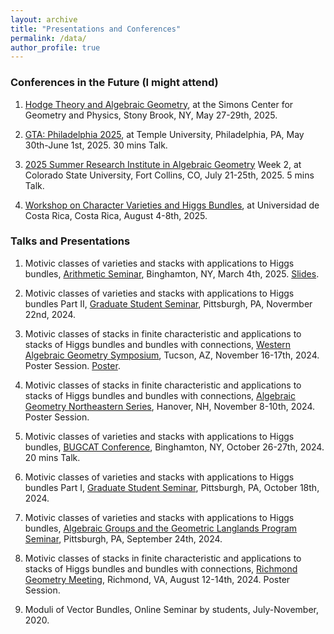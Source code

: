 ```yaml
---
layout: archive
title: "Presentations and Conferences"
permalink: /data/
author_profile: true
---
```

### Conferences in the Future (I might attend)

1. <a href="https://sites.google.com/view/markdecataldo60/home" target="_blank">Hodge Theory and Algebraic Geometry</a>, at the Simons Center for Geometry and Physics, Stony Brook, NY, May 27-29th, 2025.

2. <a href="https://cst.temple.edu/department-mathematics/events/gcsagt" target="_blank">GTA: Philadelphia 2025</a>, at Temple University, Philadelphia, PA, May 30th-June 1st, 2025. 30 mins Talk.

3. <a href="https://sites.google.com/view/2025summerinstitute/home/week-2-july-21-25" target="_blank">2025 Summer Research Institute in Algebraic Geometry</a> Week 2, at Colorado State University, Fort Collins, CO, July 21-25th, 2025. 5 mins Talk.

4. <a href="https://workshop.cimpa.ucr.ac.cr/index.php" target="_blank">Workshop on Character Varieties and Higgs Bundles</a>, at Universidad de Costa Rica, Costa Rica, August 4-8th, 2025.

### Talks and Presentations

1. Motivic classes of varieties and stacks with applications to Higgs bundles, <a href="https://www2.math.binghamton.edu/p/seminars/arit" target="_blank">Arithmetic Seminar</a>, Binghamton, NY, March 4th, 2025. <a href="/files/Motivic classes_Binghamton talk.pdf" target="_blank">Slides</a>.

2. Motivic classes of varieties and stacks with applications to Higgs bundles Part II, <a href="https://www.mathematics.pitt.edu/content/motivic-classes-varieties-and-stacks-applications-higgs-bundles-part-ii" target="_blank">Graduate Student Seminar</a>, Pittsburgh, PA, Novermber 22nd, 2024.

3. Motivic classes of stacks in finite characteristic and applications to stacks of Higgs bundles and bundles with connections, <a href="https://sites.google.com/a/wagsymposium.org/current/ua-fall-2024" target="_blank">Western Algebraic Geometry Symposium</a>, Tucson, AZ, November 16-17th, 2024. Poster Session. <a href="/files/Poster_AGNES.pdf" target="_blank">Poster</a>.

4. Motivic classes of stacks in finite characteristic and applications to stacks of Higgs bundles and bundles with connections, <a href="https://sites.google.com/site/agneshomepage/dartmouth-2024" target="_blank">Algebraic Geometry Northeastern Series</a>, Hanover, NH, November 8-10th, 2024. Poster Session.

5. Motivic classes of varieties and stacks with applications to Higgs bundles, <a href="https://sites.google.com/binghamton.edu/bugcat-website/home" target="_blank">BUGCAT Conference</a>, Binghamton, NY, October 26-27th, 2024. 20 mins Talk.

6. Motivic classes of varieties and stacks with applications to Higgs bundles Part I, <a href="https://www.mathematics.pitt.edu/content/motivic-classes-varieties-and-stacks-applications-higgs-bundles-0" target="_blank">Graduate Student Seminar</a>, Pittsburgh, PA, October 18th, 2024.

7. Motivic classes of varieties and stacks with applications to Higgs bundles, <a href="https://www.mathematics.pitt.edu/content/motivic-classes-varieties-and-stacks-applications-higgs-bundles" target="_blank">Algebraic Groups and the Geometric Langlands Program Seminar</a>, Pittsburgh, PA, September 24th, 2024.

8. Motivic classes of stacks in finite characteristic and applications to stacks of Higgs bundles and bundles with connections, <a href="https://math.vcu.edu/rgm/" target="_blank">Richmond Geometry Meeting</a>, Richmond, VA, August 12-14th, 2024. Poster Session.

9. Moduli of Vector Bundles, Online Seminar by students, July-November, 2020.
